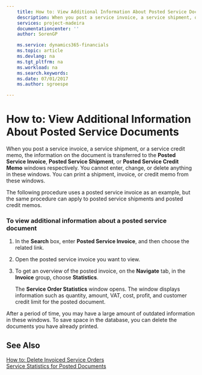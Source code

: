```yaml
---
    title: How to: View Additional Information About Posted Service Documents | Microsoft Docs
    description: When you post a service invoice, a service shipment, or a service credit memo, the information on the document is transferred to the **Posted Service Invoice**, **Posted Service Shipment**, or **Posted Service Credit Memo** windows respectively. You cannot enter, change, or delete anything in these windows. You can print a shipment, invoice, or credit memo from these windows.
    services: project-madeira
    documentationcenter: ''
    author: SorenGP

    ms.service: dynamics365-financials
    ms.topic: article
    ms.devlang: na
    ms.tgt_pltfrm: na
    ms.workload: na
    ms.search.keywords:
    ms.date: 07/01/2017
    ms.author: sgroespe

---
```

# How to: View Additional Information About Posted Service Documents
When you post a service invoice, a service shipment, or a service credit memo, the information on the document is transferred to the **Posted Service Invoice**, **Posted Service Shipment**, or **Posted Service Credit Memo** windows respectively. You cannot enter, change, or delete anything in these windows. You can print a shipment, invoice, or credit memo from these windows.  
  
 The following procedure uses a posted service invoice as an example, but the same procedure can apply to posted service shipments and posted credit memos.  
  
### To view additional information about a posted service document  
  
1.  In the **Search** box, enter **Posted Service Invoice**, and then choose the related link.  
  
2.  Open the posted service invoice you want to view.  
  
3.  To get an overview of the posted invoice, on the **Navigate** tab, in the **Invoice** group, choose **Statistics**.  
  
     The **Service Order Statistics** window opens. The window displays information such as quantity, amount, VAT, cost, profit, and customer credit limit for the posted document.  
  
 After a period of time, you may have a large amount of outdated information in these windows. To save space in the database, you can delete the documents you have already printed.  
  
## See Also  
 [How to: Delete Invoiced Service Orders](../how-to-delete-invoiced-service-orders.md)   
 [Service Statistics for Posted Documents](../service-statistics-for-posted-documents.md)